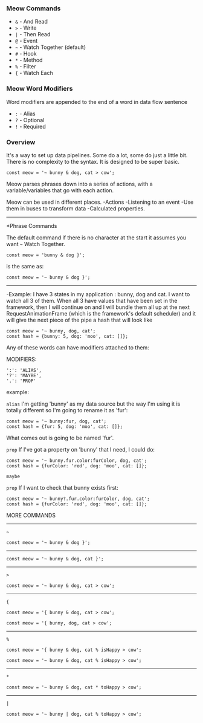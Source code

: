 ### Meow Commands
* `&` - And Read
* `>` - Write
* `|` - Then Read
* `@` - Event
* `~` - Watch Together (default)
* `#` - Hook
* `*` - Method
* `%` - Filter
* `{` - Watch Each

### Meow Word Modifiers
Word modifiers are appended to the end of a word in data flow sentence
* `:` - Alias
* `?` - Optional
* `!` - Required

### Overview

It's a way to set up data pipelines. Some do a lot, some do just a little bit.
There is no complexity to the syntax. It is designed to be super basic.

```
const meow = '~ bunny & dog, cat > cow';
```

Meow parses phrases down into a series of actions, with a variable/variables that go with each action.

Meow can be used in different places.
-Actions
-Listening to an event
-Use them in buses to transform data
-Calculated properties.

___
*Phrase Commands

The default command if there is no character at the start it assumes you want `~` Watch Together.

```
const meow = 'bunny & dog }';
```

is the same as:


```
const meow = '~ bunny & dog }';
```

___

-Example:
I have 3 states in my application : bunny, dog and cat.
I want to watch all 3 of them. When all 3 have values that have been set in the framework, then I will continue on and I will bundle them all up at the next RequestAnimationFrame (which is the framework's default scheduler) and it will give the next piece of the pipe a hash that will look like

```
const meow = '~ bunny, dog, cat';
const hash = {bunny: 5, dog: 'moo', cat: []};
```

Any of these words can have modifiers attached to them:

MODIFIERS:

```
':': 'ALIAS',
'?': 'MAYBE',
'.': 'PROP'
```

example:

`alias`
I'm getting 'bunny' as my data source but the way I'm using it is totally different so I'm going to rename it as 'fur':

```
const meow = '~ bunny:fur, dog, cat';
const hash = {fur: 5, dog: 'moo', cat: []};
```

What comes out is going to be named 'fur'.

`prop`
If I've got a property on 'bunny' that I need, I could do:

```
const meow = '~ bunny.fur.color:furColor, dog, cat';
const hash = {furColor: 'red', dog: 'moo', cat: []};
```


`maybe`

`prop`
If I want to check that bunny exists first:

```
const meow = '~ bunny?.fur.color:furColor, dog, cat';
const hash = {furColor: 'red', dog: 'moo', cat: []};
```

MORE COMMANDS
___

`~`

```
const meow = '~ bunny & dog }';
```

___
```
const meow = '~ bunny & dog, cat }';
```

___
`>`

```
const meow = '~ bunny & dog, cat > cow';
```

___
`{`

```
const meow = '{ bunny & dog, cat > cow';
```

```
const meow = '{ bunny, dog, cat > cow';
```

___
`%`

   ```
   const meow = '{ bunny & dog, cat % isHappy > cow';
   ```

   ```
   const meow = '~ bunny & dog, cat % isHappy > cow';
   ```

___
`*`

   ```
   const meow = '~ bunny & dog, cat * toHappy > cow';
   ```
___
`|`

   ```
   const meow = '~ bunny | dog, cat % toHappy > cow';
   ```



